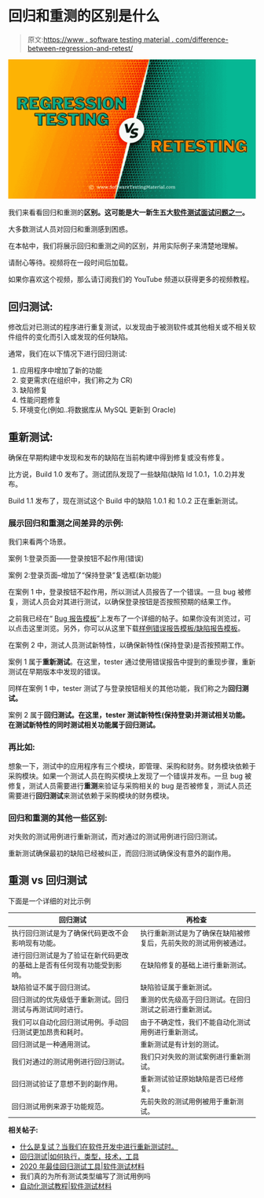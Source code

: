 # 回归和重测的区别是什么

> 原文:[https://www . software testing material . com/difference-between-regression-and-retest/](https://www.softwaretestingmaterial.com/difference-between-regression-and-retesting/)

![Regression Testing Vs Retesting](img/7365fd0b23d4e3cdeb408e007569e90d.png)

我们来看看回归和重测的**区别。这可能是大一新生五大[软件测试面试问题之一](https://www.softwaretestingmaterial.com/100-software-testing-interview-questions/)。**

大多数测试人员对回归和重测感到困惑。

在本帖中，我们将展示回归和重测之间的区别，并用实际例子来清楚地理解。

请耐心等待。视频将在一段时间后加载。

如果你喜欢这个视频，那么请订阅我们的 YouTube 频道以获得更多的视频教程。

## **回归测试:**

修改后对已测试的程序进行重复测试，以发现由于被测软件或其他相关或不相关软件组件的变化而引入或发现的任何缺陷。

通常，我们在以下情况下进行回归测试:

1.  应用程序中增加了新的功能
2.  变更需求(在组织中，我们称之为 CR)
3.  缺陷修复
4.  性能问题修复
5.  环境变化(例如..将数据库从 MySQL 更新到 Oracle)

## **重新测试:**

确保在早期构建中发现和发布的缺陷在当前构建中得到修复或没有修复。

比方说，Build 1.0 发布了。测试团队发现了一些缺陷(缺陷 Id 1.0.1，1.0.2)并发布。

Build 1.1 发布了，现在测试这个 Build 中的缺陷 1.0.1 和 1.0.2 正在重新测试。

### **展示回归和重测之间差异的示例:**

我们来看两个场景。

案例 1:登录页面——登录按钮不起作用(错误)

案例 2:登录页面–增加了“保持登录”复选框(新功能)

在案例 1 中，登录按钮不起作用，所以测试人员报告了一个错误。一旦 bug 被修复，测试人员会对其进行测试，以确保登录按钮是否按照预期的结果工作。

之前我已经在“ [Bug 报告模板](https://www.softwaretestingmaterial.com/bug-report-template/)”上发布了一个详细的帖子。如果你没有浏览过，可以点击这里浏览。另外，你可以从这里下载[样例错误报告模板/缺陷报告模板](https://www.softwaretestingmaterial.com/bug-report-template/sample-bug-report-template/)。

在案例 2 中，测试人员测试新特性，以确保新特性(保持登录)是否按预期工作。

案例 1 属于**重新测试**。在这里，tester 通过使用错误报告中提到的重现步骤，重新测试在早期版本中发现的错误。

同样在案例 1 中，tester 测试了与登录按钮相关的其他功能，我们称之为**回归测试。**

案例 2 属于**回归测试。**在这里，tester 测试新特性(保持登录)并测试相关功能。在测试新特性的同时测试相关功能属于**回归测试。**

### **再比如:**

想象一下，测试中的应用程序有三个模块，即管理、采购和财务。财务模块依赖于采购模块。如果一个测试人员在购买模块上发现了一个错误并发布。一旦 bug 被修复，测试人员需要进行**重测**来验证与采购相关的 bug 是否被修复，测试人员还需要进行**回归测试**来测试依赖于采购模块的财务模块。

### **回归和重测的其他一些区别:**

对失败的测试用例进行重新测试，而对通过的测试用例进行回归测试。

重新测试确保最初的缺陷已经被纠正，而回归测试确保没有意外的副作用。

## **重测 vs 回归测试**

下面是一个详细的对比示例

| 回归测试 | 再检查 |
| --- | --- |
| 执行回归测试是为了确保代码更改不会影响现有功能。 | 执行重新测试是为了确保在缺陷被修复后，先前失败的测试用例被通过。 |
| 进行回归测试是为了验证在新代码更改的基础上是否有任何现有功能受到影响。 | 在缺陷修复的基础上进行重新测试。 |
| 缺陷验证不属于回归测试。 | 缺陷验证属于重新测试。 |
| 回归测试的优先级低于重新测试。回归测试与再测试同时进行。 | 重测的优先级高于回归测试。在回归测试之前进行重新测试。 |
| 我们可以自动化回归测试用例。手动回归测试更加昂贵和耗时。 | 由于不确定性，我们不能自动化测试用例进行重新测试。 |
| 回归测试是一种通用测试。 | 重新测试是有计划的测试。 |
| 我们对通过的测试用例进行回归测试。 | 我们只对失败的测试案例进行重新测试。 |
| 回归测试验证了意想不到的副作用。 | 重新测试验证原始缺陷是否已经修复。 |
| 回归测试用例来源于功能规范。 | 先前失败的测试用例被用于重新测试。 |

**相关帖子:**

*   [什么是复试？当我们在软件开发中进行重新测试时。](https://www.softwaretestingmaterial.com/retesting/)
*   [回归测试|如何执行，类型，技术，工具](https://www.softwaretestingmaterial.com/regression-testing/)
*   [2020 年最佳回归测试工具|软件测试材料](https://www.softwaretestingmaterial.com/regression-testing-tools/)
*   我们真的为所有测试类型编写了测试用例吗
*   [自动化测试教程|软件测试材料](https://www.softwaretestingmaterial.com/automation-testing-tutorial/)